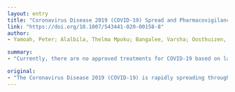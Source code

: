 ```yaml
---
layout: entry
title: "Coronavirus Disease 2019 (COVID-19) Spread and Pharmacovigilance Implications: Expert Opinion"
link: "https://doi.org/10.1007/S43441-020-00158-8"
author:
- Yamoah, Peter; Alalbila, Thelma Mpoku; Bangalee, Varsha; Oosthuizen, Frasia

summary:
- "Currently, there are no approved treatments for COVID-19 based on large clinical trial data. There has been an increased demand for these therapies which could have adverse consequences on patients and healthcare systems. Toxicity from these medicines resulting from a mad rush for them at community pharmacies and pressure on physicians to prescribe for individuals who do not have the infection are worth noting."

original:
- "The Coronavirus Disease 2019 (COVID-19) is rapidly spreading throughout the world after emerging in China in December 2019. Currently, there are no approved treatments for COVID-19 based on large clinical trial data, and hence, management involves infection prevention and control measures and supportive care. With anecdotal reports and in vitro studies suggesting that certain medicines already in use for treatment of other conditions could be viable treatment options, there has been an increased demand for these therapies which could have adverse consequences on patients and healthcare systems. Toxicity from these medicines resulting from a mad rush for them at community pharmacies and pressure on physicians to prescribe for individuals who do not have the infection are worth noting. Furthermore, the indiscriminate use of these medicines could result in viral resistance as well as acute shortage such that patients who routinely take them for other conditions may not get them."
---
```


